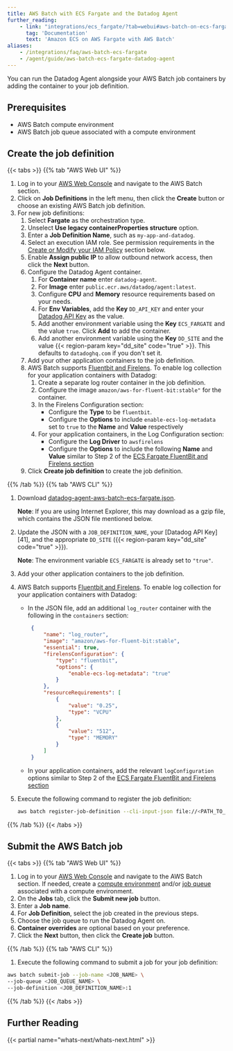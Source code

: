 ```yaml
---
title: AWS Batch with ECS Fargate and the Datadog Agent
further_reading:
    - link: "integrations/ecs_fargate/?tab=webui#aws-batch-on-ecs-fargate"
      tag: 'Documentation'
      text: 'Amazon ECS on AWS Fargate with AWS Batch'
aliases:
    - /integrations/faq/aws-batch-ecs-fargate
    - /agent/guide/aws-batch-ecs-fargate-datadog-agent
---
```


You can run the Datadog Agent alongside your AWS Batch job containers by adding the container to your job definition.

## Prerequisites

* AWS Batch compute environment
* AWS Batch job queue associated with a compute environment

## Create the job definition

{{< tabs >}}
{{% tab "AWS Web UI" %}}

1. Log in to your [AWS Web Console][1] and navigate to the AWS Batch section.
2. Click on **Job Definitions** in the left menu, then click the **Create** button or choose an existing AWS Batch job definition.
3. For new job definitions:
    1. Select **Fargate** as the orchestration type.
    2. Unselect **Use legacy containerProperties structure** option. 
    3. Enter a **Job Definition Name**, such as `my-app-and-datadog`.
    4. Select an execution IAM role. See permission requirements in the [Create or Modify your IAM Policy](#create-or-modify-your-iam-policy) section below.
    5. Enable **Assign public IP** to allow outbound network access, then click the **Next** button.
    6. Configure the Datadog Agent container.
        1. For **Container name** enter `datadog-agent`.
        2. For **Image** enter `public.ecr.aws/datadog/agent:latest`.
        3. Configure **CPU** and **Memory** resource requirements based on your needs.
        4. For **Env Variables**, add the **Key** `DD_API_KEY` and enter your [Datadog API Key][2] as the value.
        5. Add another environment variable using the **Key** `ECS_FARGATE` and the value `true`. Click **Add** to add the container.
        6. Add another environment variable using the **Key** `DD_SITE` and the value {{< region-param key="dd_site" code="true" >}}. This defaults to `datadoghq.com` if you don't set it.
    7. Add your other application containers to the job definition.
    8. AWS Batch supports [Fluentbit and Firelens][4]. To enable log collection for your application containers with Datadog:
       1. Create a separate log router container in the job definition.
       2. Configure the image `amazon/aws-for-fluent-bit:stable"` for the container.
       3. In the Firelens Configuration section:
          - Configure the **Type** to be `fluentbit`.
          - Configure the **Options** to include `enable-ecs-log-metadata` set to `true` to the **Name** and **Value** respectively
       4. For your application containers, in the Log Configuration section:
          - Configure the **Log Driver** to `awsfirelens`
          - Configure the **Options** to include the following  **Name** and **Value** similar to Step 2 of the [ECS Fargate FluentBit and Firelens section][5]
    10. Click **Create job definition** to create the job definition.

[1]: https://app.datadoghq.com/organization-settings/api-keys
[2]: https://app.datadoghq.com/organization-settings/api-keys

{{% /tab %}}
{{% tab "AWS CLI" %}}

1. Download [datadog-agent-aws-batch-ecs-fargate.json][1]. 

   **Note**: If you are using Internet Explorer, this may download as a gzip file, which contains the JSON file mentioned below.
2. Update the JSON with a `JOB_DEFINITION_NAME`, your [Datadog API Key][41], and the appropriate `DD_SITE` ({{< region-param key="dd_site" code="true" >}}).

   **Note**: The environment variable `ECS_FARGATE` is already set to `"true"`.
3. Add your other application containers to the job definition.
4. AWS Batch supports [Fluentbit and Firelens][4]. To enable log collection for your application containers with Datadog:
   - In the JSON file, add an additional `log_router` container with the following in the `containers` section:
     ```json
      {
          "name": "log_router",
          "image": "amazon/aws-for-fluent-bit:stable",
          "essential": true,
          "firelensConfiguration": {
              "type": "fluentbit",
              "options": {
                  "enable-ecs-log-metadata": "true"
              }
          },
          "resourceRequirements": [
              {
                  "value": "0.25",
                  "type": "VCPU"
              },
              {
                  "value": "512",
                  "type": "MEMORY"
              }
          ]
      }
     ```
   - In your application containers, add the relevant `logConfiguration` options similar to Step 2 of the [ECS Fargate FluentBit and Firelens section][5]
5. Execute the following command to register the job definition:

   ```bash
   aws batch register-job-definition --cli-input-json file://<PATH_TO_FILE>/datadog-agent-aws-batch-ecs-fargate.json
   ```

[1]: https://docs.datadoghq.com/resources/json/datadog-agent-aws-batch-ecs-fargate.json
{{% /tab %}}
{{< /tabs >}}

## Submit the AWS Batch job

{{< tabs >}}
{{% tab "AWS Web UI" %}}

1. Log in to your [AWS Web Console][1] and navigate to the AWS Batch section. If needed, create a [compute environment][2] and/or [job queue][3] associated with a compute environment.
2. On the **Jobs** tab, click the **Submit new job** button.
3. Enter a **Job name**.
4. For **Job Definition**, select the job created in the previous steps.
5. Choose the job queue to run the Datadog Agent on.
6. **Container overrides** are optional based on your preference.
7. Click the **Next** button, then click the **Create job** button.

[1]: https://aws.amazon.com/console
[2]: https://docs.aws.amazon.com/batch/latest/userguide/create-compute-environment.html
[3]: https://docs.aws.amazon.com/batch/latest/userguide/create-job-queue-fargate.html
[4]: https://aws.amazon.com/about-aws/whats-new/2025/04/aws-batch-amazon-elastic-container-service-exec-firelens-log-router/
[5]: https://docs.datadoghq.com/integrations/ecs_fargate/?tab=webui#fluent-bit-and-firelens

{{% /tab %}}
{{% tab "AWS CLI" %}}

1. Execute the following command to submit a job for your job definition:

```bash
aws batch submit-job --job-name <JOB_NAME> \
--job-queue <JOB_QUEUE_NAME> \
--job-definition <JOB_DEFINITION_NAME>:1
```

{{% /tab %}}
{{< /tabs >}}

## Further Reading

{{< partial name="whats-next/whats-next.html" >}}
